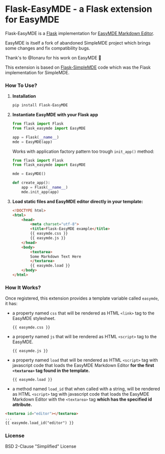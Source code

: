 # Flask-EasyMDE - a Flask extension for EasyMDE
Flask-EasyMDE is a [Flask](https://flask.palletsprojects.com/en/1.1.x/) implementation for [EasyMDE Markdown Editor](https://easymde.tk/).

EasyMDE is itself a fork of abandoned SimpleMDE project which brings some changes and fix compatibility bugs.

Thank's to @Ionaru for his work on EasyMDE 🙏

This extension is based on [Flask-SimpleMDE](https://github.com/pyx/flask-simplemde) code which was the Flask implementation for SimpleMDE.

### How To Use? 
1. **Installation**

    ```zsh
    pip install Flask-EasyMDE
    ```

2. **Instantiate EasyMDE with your Flask app**

    ```python
    from flask import Flask
    from flask_easymde import EasyMDE

    app = Flask(__name__)
    mde = EasyMDE(app)
    ```

    Works with application factory pattern too trough `init_app()` method: 

    ```python
    from flask import Flask
    from flask_easymde import EasyMDE

    mde = EasyMDE()

    def create_app():
        app = Flask(__name__)
        mde.init_app(app)
    ```

3. **Load static files and EasyMDE editor directly in your template:**

    ```html
    <!DOCTYPE html>
    <html>
        <head>
            <meta charset="utf-8">
            <title>Flask-EasyMDE example</title>
            {{ easymde.css }}
            {{ easymde.js }}
        </head>
        <body>
            <textarea>
            Some Markdown Text Here
            </textarea>
            {{ easymde.load }}
        </body>
    </html>
    ```
### How It Works?
Once registered, this extension provides a template variable called `easymde`, it has:

- a property named `css` that will be rendered as HTML `<link>` tag to the EasyMDE stylesheet.

    `{{ easymde.css }}`

- a property named `js` that will be rendered as HTML `<script>` tag to the EasyMDE.

    `{{ easymde.js }}`

- a property named `load` that will be rendered as HTML `<script>` tag with javascript code that loads the EasyMDE Markdown Editor **for the first `<textarea>` tag found in the template.**

    ``{{ easymde.load }}``

- a method named `load_id` that when called with a string, will be rendered as HTML `<script>` tag with javascript code that loads the EasyMDE Markdown Editor with the `<textarea>` tag **which has the specified id attribute.**

```html
<textarea id="editor"></textarea>
...
{{ easymde.load_id("editor") }}
```
### License
BSD 2-Clause "Simplified" License
